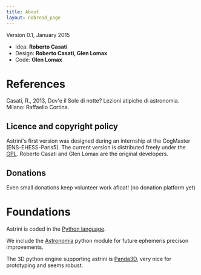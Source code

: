 ```yaml
---
title: About  
layout: nobread_page 
---
```


Version 0.1, January 2015

* Idea: **Roberto Casati**
* Design: **Roberto Casati, Glen Lomax**
* Code: **Glen Lomax**



References 
==========

Casati, R., 2013, Dov'e il Sole di notte? Lezioni atipiche di astronomia. Milano: Raffaello Cortina.

Licence and copyright policy
----------------------------

Astrini's first version was designed during an internship at the CogMaster (ENS-EHESS-Paris5). The current version is distributed freely under the [GPL](http://www.gnu.org/licenses/agpl-3.0.txt). Roberto Casati and Glen Lomax are the original developers.

Donations
---------

Even small donations keep volunteer work afloat!
(no donation platform yet)


Foundations
===========

Astrini is coded in the [Python language](https://www.python.org/).

We include the [Astronomia](https://pypi.python.org/pypi/astronomia/) python module for future ephemeris precison improvements. 

The 3D python engine supporting astrini is [Panda3D](https://www.panda3d.org/), very nice for prototyping and seems robust.
